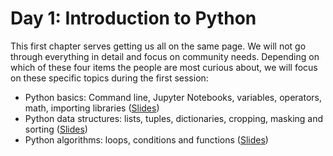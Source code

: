 # Day 1: Introduction to Python

This first chapter serves getting us all on the same page. We will not go through everything in detail and focus on community needs. Depending on which of these four items the people are most curious about, we will focus on these specific topics during the first session:

* Python basics: Command line, Jupyter Notebooks, variables, operators, math, importing libraries ([Slides](docs/day1a_Python_Introduction/Python_basics.pdf))
* Python data structures: lists, tuples, dictionaries, cropping, masking and sorting ([Slides](docs/day1a_Python_Introduction/Python_data_structures.pdf))
* Python algorithms: loops, conditions and functions ([Slides](docs/day1a_Python_Introduction/Python_algorithms.pdf))
